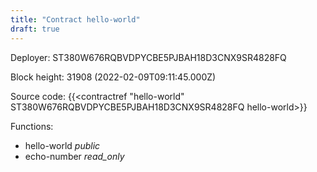 ```yaml
---
title: "Contract hello-world"
draft: true
---
```

Deployer: ST380W676RQBVDPYCBE5PJBAH18D3CNX9SR4828FQ


 



Block height: 31908 (2022-02-09T09:11:45.000Z)

Source code: {{<contractref "hello-world" ST380W676RQBVDPYCBE5PJBAH18D3CNX9SR4828FQ hello-world>}}

Functions:

* hello-world _public_
* echo-number _read_only_
